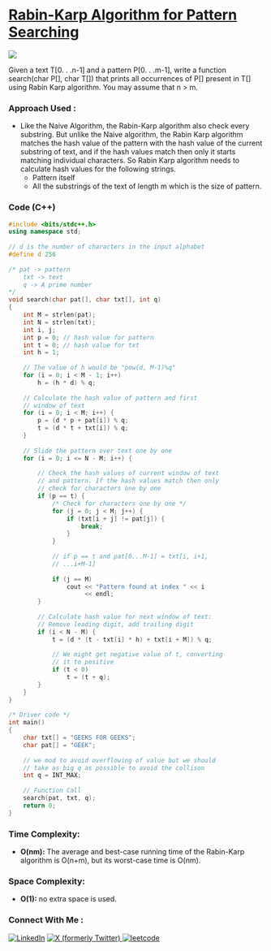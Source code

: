 # [Rabin-Karp Algorithm for Pattern Searching](https://www.geeksforgeeks.org/rabin-karp-algorithm-for-pattern-searching/)

![](https://badgen.net/badge/Level/Medium/yellow)

Given a text T[0. . .n-1] and a pattern P[0. . .m-1], write a function search(char P[], char T[]) that prints all occurrences of P[] present in T[] using Rabin Karp algorithm. You may assume that n > m.

### Approach Used :

-   Like the Naive Algorithm, the Rabin-Karp algorithm also check every substring. But unlike the Naive algorithm, the Rabin Karp algorithm matches the hash value of the pattern with the hash value of the current substring of text, and if the hash values match then only it starts matching individual characters. So Rabin Karp algorithm needs to calculate hash values for the following strings.
    -   Pattern itself
    -   All the substrings of the text of length m which is the size of pattern.

### Code (C++)

```cpp
#include <bits/stdc++.h>
using namespace std;
 
// d is the number of characters in the input alphabet
#define d 256
 
/* pat -> pattern
    txt -> text
    q -> A prime number
*/
void search(char pat[], char txt[], int q)
{
    int M = strlen(pat);
    int N = strlen(txt);
    int i, j;
    int p = 0; // hash value for pattern
    int t = 0; // hash value for txt
    int h = 1;
 
    // The value of h would be "pow(d, M-1)%q"
    for (i = 0; i < M - 1; i++)
        h = (h * d) % q;
 
    // Calculate the hash value of pattern and first
    // window of text
    for (i = 0; i < M; i++) {
        p = (d * p + pat[i]) % q;
        t = (d * t + txt[i]) % q;
    }
 
    // Slide the pattern over text one by one
    for (i = 0; i <= N - M; i++) {
 
        // Check the hash values of current window of text
        // and pattern. If the hash values match then only
        // check for characters one by one
        if (p == t) {
            /* Check for characters one by one */
            for (j = 0; j < M; j++) {
                if (txt[i + j] != pat[j]) {
                    break;
                }
            }
 
            // if p == t and pat[0...M-1] = txt[i, i+1,
            // ...i+M-1]
 
            if (j == M)
                cout << "Pattern found at index " << i
                     << endl;
        }
 
        // Calculate hash value for next window of text:
        // Remove leading digit, add trailing digit
        if (i < N - M) {
            t = (d * (t - txt[i] * h) + txt[i + M]) % q;
 
            // We might get negative value of t, converting
            // it to positive
            if (t < 0)
                t = (t + q);
        }
    }
}
 
/* Driver code */
int main()
{
    char txt[] = "GEEKS FOR GEEKS";
    char pat[] = "GEEK";
 
    // we mod to avoid overflowing of value but we should
    // take as big q as possible to avoid the collison
    int q = INT_MAX;
 
    // Function Call
    search(pat, txt, q);
    return 0;
}
```

### Time Complexity:
- **O(nm):** The average and best-case running time of the Rabin-Karp algorithm is O(n+m), but its worst-case time is O(nm).

### Space Complexity:
- **O(1):** no extra space is used.


### Connect With Me : 

<a href="https://www.linkedin.com/in/shivam-ray-b4306524a/" target="_blank"><img src="https://img.shields.io/badge/LinkedIn-0077B5?style=for-the-badge&logo=linkedin&logoColor=white" alt="LinkedIn"></a>
<a href="https://x.com/rai_shivam11/" target="_blank"><img src="https://img.shields.io/badge/Twitter-1DA1F2?style=for-the-badge&logo=twitter&logoColor=white" alt="X (formerly Twitter)">
</a>
<a href="https://leetcode.com/u/shrunited0702/" target="_blank"><img src="https://img.shields.io/badge/LeetCode-000000?style=for-the-badge&logo=LeetCode&logoColor=#d16c06" alt="leetcode">
</a>